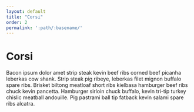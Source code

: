 ```yaml
---
layout: default
title: "Corsi"
order: 2
permalink: ':path/:basename/'
---
```


# Corsi

Bacon ipsum dolor amet strip steak kevin beef ribs corned beef picanha leberkas cow shank. Strip steak pig ribeye, leberkas filet mignon buffalo spare ribs. Brisket biltong meatloaf short ribs kielbasa hamburger beef ribs chuck kevin pancetta. Hamburger sirloin chuck buffalo, kevin tri-tip turkey chislic meatball andouille. Pig pastrami ball tip fatback kevin salami spare ribs alcatra.
